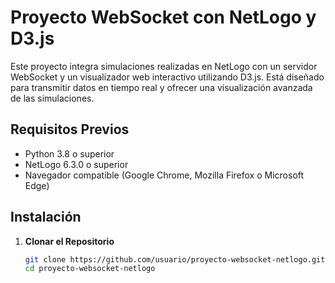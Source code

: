 # Proyecto WebSocket con NetLogo y D3.js

Este proyecto integra simulaciones realizadas en NetLogo con un servidor WebSocket y un visualizador web interactivo utilizando D3.js. Está diseñado para transmitir datos en tiempo real y ofrecer una visualización avanzada de las simulaciones.

## Requisitos Previos

- Python 3.8 o superior
- NetLogo 6.3.0 o superior
- Navegador compatible (Google Chrome, Mozilla Firefox o Microsoft Edge)

## Instalación

1. **Clonar el Repositorio**
   ```bash
   git clone https://github.com/usuario/proyecto-websocket-netlogo.git
   cd proyecto-websocket-netlogo
 